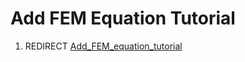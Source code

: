 # Add FEM Equation Tutorial
1.  REDIRECT [Add\_FEM\_equation\_tutorial](Add_FEM_equation_tutorial.md)
